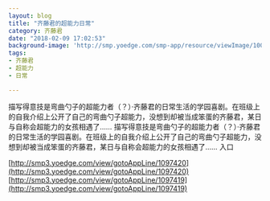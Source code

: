 ```yaml
---
layout: blog
title: "齐藤君的超能力日常"
category: 齐藤君
date: "2018-02-09 17:02:53"
background-image: 'http://smp.yoedge.com/smp-app/resource/viewImage/1003285appline.png'
tags:
- 齐藤君
- 超能力
- 日常

---
```

描写得意技是弯曲勺子的超能力者（？）·齐藤君的日常生活的学园喜剧。在班级上的自我介绍上公开了自己的弯曲勺子超能力，没想到却被当成笨蛋的齐藤君，某日与自称会超能力的女孩相遇了……
描写得意技是弯曲勺子的超能力者（？）·齐藤君的日常生活的学园喜剧。在班级上的自我介绍上公开了自己的弯曲勺子超能力，没想到却被当成笨蛋的齐藤君，某日与自称会超能力的女孩相遇了……
入口

[http://smp3.yoedge.com/view/gotoAppLine/1097420](http://smp3.yoedge.com/view/gotoAppLine/1097420)
[http://smp3.yoedge.com/view/gotoAppLine/1097419](http://smp3.yoedge.com/view/gotoAppLine/1097419)

        
